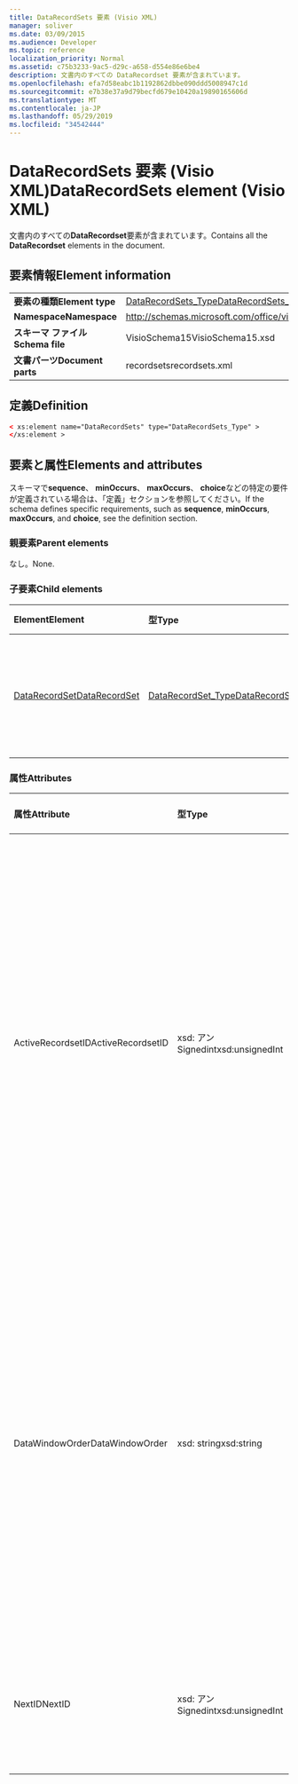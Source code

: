 ```yaml
---
title: DataRecordSets 要素 (Visio XML)
manager: soliver
ms.date: 03/09/2015
ms.audience: Developer
ms.topic: reference
localization_priority: Normal
ms.assetid: c75b3233-9ac5-d29c-a658-d554e86e6be4
description: 文書内のすべての DataRecordset 要素が含まれています。
ms.openlocfilehash: efa7d58eabc1b1192862dbbe090ddd5008947c1d
ms.sourcegitcommit: e7b38e37a9d79becfd679e10420a19890165606d
ms.translationtype: MT
ms.contentlocale: ja-JP
ms.lasthandoff: 05/29/2019
ms.locfileid: "34542444"
---
```

# <a name="datarecordsets-element-visio-xml"></a><span data-ttu-id="b0fbf-103">DataRecordSets 要素 (Visio XML)</span><span class="sxs-lookup"><span data-stu-id="b0fbf-103">DataRecordSets element (Visio XML)</span></span>

<span data-ttu-id="b0fbf-104">文書内のすべての**DataRecordset**要素が含まれています。</span><span class="sxs-lookup"><span data-stu-id="b0fbf-104">Contains all the **DataRecordset** elements in the document.</span></span> 
  
## <a name="element-information"></a><span data-ttu-id="b0fbf-105">要素情報</span><span class="sxs-lookup"><span data-stu-id="b0fbf-105">Element information</span></span>

|||
|:-----|:-----|
|<span data-ttu-id="b0fbf-106">**要素の種類**</span><span class="sxs-lookup"><span data-stu-id="b0fbf-106">**Element type**</span></span> <br/> |[<span data-ttu-id="b0fbf-107">DataRecordSets_Type</span><span class="sxs-lookup"><span data-stu-id="b0fbf-107">DataRecordSets_Type</span></span>](datarecordsets_type-complextypevisio-xml.md) <br/> |
|<span data-ttu-id="b0fbf-108">**Namespace**</span><span class="sxs-lookup"><span data-stu-id="b0fbf-108">**Namespace**</span></span> <br/> |http://schemas.microsoft.com/office/visio/2012/main  <br/> |
|<span data-ttu-id="b0fbf-109">**スキーマ ファイル**</span><span class="sxs-lookup"><span data-stu-id="b0fbf-109">**Schema file**</span></span> <br/> |<span data-ttu-id="b0fbf-110">VisioSchema15</span><span class="sxs-lookup"><span data-stu-id="b0fbf-110">VisioSchema15.xsd</span></span>  <br/> |
|<span data-ttu-id="b0fbf-111">**文書パーツ**</span><span class="sxs-lookup"><span data-stu-id="b0fbf-111">**Document parts**</span></span> <br/> |<span data-ttu-id="b0fbf-112">recordsets</span><span class="sxs-lookup"><span data-stu-id="b0fbf-112">recordsets.xml</span></span>  <br/> |
   
## <a name="definition"></a><span data-ttu-id="b0fbf-113">定義</span><span class="sxs-lookup"><span data-stu-id="b0fbf-113">Definition</span></span>

```XML
< xs:element name="DataRecordSets" type="DataRecordSets_Type" >
</xs:element >
```

## <a name="elements-and-attributes"></a><span data-ttu-id="b0fbf-114">要素と属性</span><span class="sxs-lookup"><span data-stu-id="b0fbf-114">Elements and attributes</span></span>

<span data-ttu-id="b0fbf-115">スキーマで**sequence**、 **minOccurs**、 **maxOccurs**、 **choice**などの特定の要件が定義されている場合は、「定義」セクションを参照してください。</span><span class="sxs-lookup"><span data-stu-id="b0fbf-115">If the schema defines specific requirements, such as **sequence**, **minOccurs**, **maxOccurs**, and **choice**, see the definition section.</span></span> 
  
### <a name="parent-elements"></a><span data-ttu-id="b0fbf-116">親要素</span><span class="sxs-lookup"><span data-stu-id="b0fbf-116">Parent elements</span></span>

<span data-ttu-id="b0fbf-117">なし。</span><span class="sxs-lookup"><span data-stu-id="b0fbf-117">None.</span></span>
  
### <a name="child-elements"></a><span data-ttu-id="b0fbf-118">子要素</span><span class="sxs-lookup"><span data-stu-id="b0fbf-118">Child elements</span></span>

|<span data-ttu-id="b0fbf-119">**Element**</span><span class="sxs-lookup"><span data-stu-id="b0fbf-119">**Element**</span></span>|<span data-ttu-id="b0fbf-120">**型**</span><span class="sxs-lookup"><span data-stu-id="b0fbf-120">**Type**</span></span>|<span data-ttu-id="b0fbf-121">**説明**</span><span class="sxs-lookup"><span data-stu-id="b0fbf-121">**Description**</span></span>|
|:-----|:-----|:-----|
|[<span data-ttu-id="b0fbf-122">DataRecordSet</span><span class="sxs-lookup"><span data-stu-id="b0fbf-122">DataRecordSet</span></span>](datarecordset-element-datarecordsets_type-complextypevisio-xml.md) <br/> |[<span data-ttu-id="b0fbf-123">DataRecordSet_Type</span><span class="sxs-lookup"><span data-stu-id="b0fbf-123">DataRecordSet_Type</span></span>](datarecordset_type-complextypevisio-xml.md) <br/> |<span data-ttu-id="b0fbf-124">文書内のすべての**DataRecordset**要素が含まれています。</span><span class="sxs-lookup"><span data-stu-id="b0fbf-124">Contains all the **DataRecordset** elements in the document.</span></span>  <br/> |
   
### <a name="attributes"></a><span data-ttu-id="b0fbf-125">属性</span><span class="sxs-lookup"><span data-stu-id="b0fbf-125">Attributes</span></span>

|<span data-ttu-id="b0fbf-126">**属性**</span><span class="sxs-lookup"><span data-stu-id="b0fbf-126">**Attribute**</span></span>|<span data-ttu-id="b0fbf-127">**型**</span><span class="sxs-lookup"><span data-stu-id="b0fbf-127">**Type**</span></span>|<span data-ttu-id="b0fbf-128">**必須**</span><span class="sxs-lookup"><span data-stu-id="b0fbf-128">**Required**</span></span>|<span data-ttu-id="b0fbf-129">**説明**</span><span class="sxs-lookup"><span data-stu-id="b0fbf-129">**Description**</span></span>|<span data-ttu-id="b0fbf-130">**可能な値**</span><span class="sxs-lookup"><span data-stu-id="b0fbf-130">**Possible values**</span></span>|
|:-----|:-----|:-----|:-----|:-----|
|<span data-ttu-id="b0fbf-131">ActiveRecordsetID</span><span class="sxs-lookup"><span data-stu-id="b0fbf-131">ActiveRecordsetID</span></span>  <br/> |<span data-ttu-id="b0fbf-132">xsd: アン Signedint</span><span class="sxs-lookup"><span data-stu-id="b0fbf-132">xsd:unsignedInt</span></span>  <br/> |<span data-ttu-id="b0fbf-133">省略可能</span><span class="sxs-lookup"><span data-stu-id="b0fbf-133">optional</span></span>  <br/> |<span data-ttu-id="b0fbf-134">ウィンドウが閉じているときに、[**外部データ**] ウィンドウのアクティブなデータレコードセットの ID を指定します。その後、次回ウィンドウを開いたときに復元できるようになります。</span><span class="sxs-lookup"><span data-stu-id="b0fbf-134">The ID of the active data recordset in the **External Data** window when the window closes, so that it can be restored the next time the window opens.</span></span>  <br/> |<span data-ttu-id="b0fbf-135">Xsd:/Signedint 型の値。</span><span class="sxs-lookup"><span data-stu-id="b0fbf-135">Values of the xsd:unsignedInt type.</span></span>  <br/> |
|<span data-ttu-id="b0fbf-136">DataWindowOrder</span><span class="sxs-lookup"><span data-stu-id="b0fbf-136">DataWindowOrder</span></span>  <br/> |<span data-ttu-id="b0fbf-137">xsd: string</span><span class="sxs-lookup"><span data-stu-id="b0fbf-137">xsd:string</span></span>  <br/> |<span data-ttu-id="b0fbf-138">省略可能</span><span class="sxs-lookup"><span data-stu-id="b0fbf-138">optional</span></span>  <br/> |<span data-ttu-id="b0fbf-139">[**外部データ**] ウィンドウのタブに表示されるデータレコードセットの順序です。</span><span class="sxs-lookup"><span data-stu-id="b0fbf-139">The order of the data recordsets displayed on the tabs of the **External Data** window.</span></span> <span data-ttu-id="b0fbf-140">データレコードセット Id の順序付きリスト。セミコロンで区切られています。</span><span class="sxs-lookup"><span data-stu-id="b0fbf-140">An ordered list of data-recordset IDs, separated by semi-colons.</span></span>  <br/> |<span data-ttu-id="b0fbf-141">Xsd: string 型の値。</span><span class="sxs-lookup"><span data-stu-id="b0fbf-141">Values of the xsd:string type.</span></span>  <br/> |
|<span data-ttu-id="b0fbf-142">NextID</span><span class="sxs-lookup"><span data-stu-id="b0fbf-142">NextID</span></span>  <br/> |<span data-ttu-id="b0fbf-143">xsd: アン Signedint</span><span class="sxs-lookup"><span data-stu-id="b0fbf-143">xsd:unsignedInt</span></span>  <br/> |<span data-ttu-id="b0fbf-144">必須</span><span class="sxs-lookup"><span data-stu-id="b0fbf-144">required</span></span>  <br/> |<span data-ttu-id="b0fbf-145">新しいデータレコードセットに対して使用可能な次の ID。</span><span class="sxs-lookup"><span data-stu-id="b0fbf-145">The next available ID for a new data recordset.</span></span>  <br/> |<span data-ttu-id="b0fbf-146">Xsd:/Signedint 型の値。</span><span class="sxs-lookup"><span data-stu-id="b0fbf-146">Values of the xsd:unsignedInt type.</span></span>  <br/> |
   

